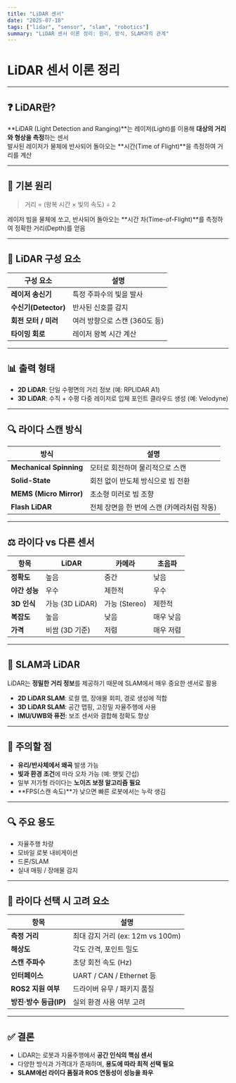 ```yaml
---
title: "LiDAR 센서"
date: "2025-07-18"
tags: ["lidar", "sensor", "slam", "robotics"]
summary: "LiDAR 센서 이론 정리: 원리, 방식, SLAM과의 관계"
---
```


# LiDAR 센서 이론 정리

---

## ❓ LiDAR란?

**LiDAR (Light Detection and Ranging)**는 레이저(Light)를 이용해 **대상의 거리와 형상을 측정**하는 센서  
발사된 레이저가 물체에 반사되어 돌아오는 **시간(Time of Flight)**을 측정하여 거리를 계산

---

## 📐 기본 원리

> 거리 = (왕복 시간 × 빛의 속도) ÷ 2

레이저 빔을 물체에 쏘고, 반사되어 돌아오는 **시간 차(Time-of-Flight)**를 측정하여 정확한 거리(Depth)를 얻음

---

## 🔧 LiDAR 구성 요소

| 구성 요소            | 설명                          |
| -------------------- | ----------------------------- |
| **레이저 송신기**    | 특정 주파수의 빛을 발사       |
| **수신기(Detector)** | 반사된 신호를 감지            |
| **회전 모터 / 미러** | 여러 방향으로 스캔 (360도 등) |
| **타이밍 회로**      | 레이저 왕복 시간 계산         |

---

## 📊 출력 형태

- **2D LiDAR**: 단일 수평면의 거리 정보 (예: RPLIDAR A1)
- **3D LiDAR**: 수직 + 수평 다중 레이저로 입체 포인트 클라우드 생성 (예: Velodyne)

---

## 🔍 라이다 스캔 방식

| 방식                    | 설명                                       |
| ----------------------- | ------------------------------------------ |
| **Mechanical Spinning** | 모터로 회전하며 물리적으로 스캔            |
| **Solid-State**         | 회전 없이 반도체 방식으로 빔 전환          |
| **MEMS (Micro Mirror)** | 초소형 미러로 빔 조향                      |
| **Flash LiDAR**         | 전체 장면을 한 번에 스캔 (카메라처럼 작동) |

---

## ⚖️ 라이다 vs 다른 센서

| 항목          | LiDAR           | 카메라        | 초음파    |
| ------------- | --------------- | ------------- | --------- |
| **정확도**    | 높음            | 중간          | 낮음      |
| **야간 성능** | 우수            | 제한적        | 우수      |
| **3D 인식**   | 가능 (3D LiDAR) | 가능 (Stereo) | 제한적    |
| **복잡도**    | 높음            | 낮음          | 매우 낮음 |
| **가격**      | 비쌈 (3D 기준)  | 저렴          | 매우 저렴 |

---

## 🔄 SLAM과 LiDAR

LiDAR는 **정밀한 거리 정보**를 제공하기 때문에 SLAM에서 매우 중요한 센서로 활용

- **2D LiDAR SLAM**: 로컬 맵, 장애물 회피, 경로 생성에 적합
- **3D LiDAR SLAM**: 공간 맵핑, 고정밀 자율주행에 사용
- **IMU/UWB와 퓨전**: 보조 센서와 결합해 정확도 향상

---

## 🚩 주의할 점

- **유리/반사체에서 왜곡** 발생 가능
- **빛과 환경 조건**에 따라 오차 가능 (예: 햇빛 간섭)
- 일부 저가형 라이다는 **노이즈 보정 알고리즘 필요**
- **FPS(스캔 속도)**가 낮으면 빠른 로봇에서는 누락 생김

---

## 🔍 주요 용도

- 자율주행 차량
- 모바일 로봇 내비게이션
- 드론/SLAM
- 실내 매핑 / 장애물 감지

---

## 🧪 라이다 선택 시 고려 요소

| 항목                   | 설명                             |
| ---------------------- | -------------------------------- |
| **측정 거리**          | 최대 감지 거리 (ex: 12m vs 100m) |
| **해상도**             | 각도 간격, 포인트 밀도           |
| **스캔 주파수**        | 초당 회전 속도 (Hz)              |
| **인터페이스**         | UART / CAN / Ethernet 등         |
| **ROS2 지원 여부**     | 드라이버 유무 / 패키지 품질      |
| **방진·방수 등급(IP)** | 실외 환경 사용 여부 고려         |

---

## ✅ 결론

- LiDAR는 로봇과 자율주행에서 **공간 인식의 핵심 센서**
- 다양한 방식과 가격대가 존재하며, **용도에 따라 최적 선택 필요**
- **SLAM에선 라이다 품질과 ROS 연동성이 성능을 좌우**
